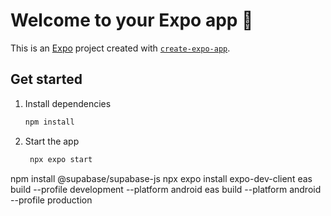 # Welcome to your Expo app 👋

This is an [Expo](https://expo.dev) project created with [`create-expo-app`](https://www.npmjs.com/package/create-expo-app).

## Get started

1. Install dependencies

    ```bash
    npm install
    ```

2. Start the app

    ```bash
     npx expo start
    ```

npm install @supabase/supabase-js
npx expo install expo-dev-client
eas build --profile development --platform android
eas build --platform android --profile production
